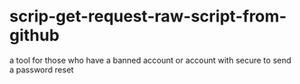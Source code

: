 # scrip-get-request-raw-script-from-github

a tool for those who have a banned account or account with secure to send a password reset
